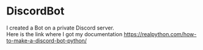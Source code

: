 # DiscordBot

I created a Bot on a private Discord server.  
Here is the link where I got my documentation https://realpython.com/how-to-make-a-discord-bot-python/


